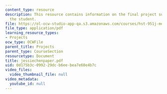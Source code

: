 ```yaml
---
content_type: resource
description: This resource contains information on the final project submitted by
  the student.
file: https://ol-ocw-studio-app-qa.s3.amazonaws.com/courses/hst-951j-medical-decision-support-fall-2005/0d175b3c099229dcb6eebea7e60e4b7c_jessiechenpaper.pdf
file_type: application/pdf
learning_resource_types:
- Projects
ocw_type: OCWFile
parent_title: Projects
parent_type: CourseSection
resourcetype: Document
title: jessiechenpaper.pdf
uid: 0d175b3c-0992-29dc-b6ee-bea7e60e4b7c
video_files:
  video_thumbnail_file: null
video_metadata:
  youtube_id: null
---
```

